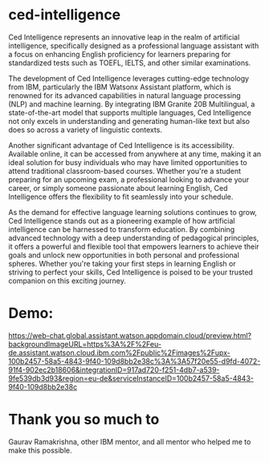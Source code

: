 # ced-intelligence

Ced Intelligence represents an innovative leap in the realm of artificial intelligence, specifically designed as a professional language assistant with a focus on enhancing English proficiency for learners preparing for standardized tests such as TOEFL, IELTS, and other similar examinations. 

The development of Ced Intelligence leverages cutting-edge technology from IBM, particularly the IBM Watsonx Assistant platform, which is renowned for its advanced capabilities in natural language processing (NLP) and machine learning. By integrating IBM Granite 20B Multilingual, a state-of-the-art model that supports multiple languages, Ced Intelligence not only excels in understanding and generating human-like text but also does so across a variety of linguistic contexts. 

Another significant advantage of Ced Intelligence is its accessibility. Available online, it can be accessed from anywhere at any time, making it an ideal solution for busy individuals who may have limited opportunities to attend traditional classroom-based courses. Whether you're a student preparing for an upcoming exam, a professional looking to advance your career, or simply someone passionate about learning English, Ced Intelligence offers the flexibility to fit seamlessly into your schedule.

As the demand for effective language learning solutions continues to grow, Ced Intelligence stands out as a pioneering example of how artificial intelligence can be harnessed to transform education. By combining advanced technology with a deep understanding of pedagogical principles, it offers a powerful and flexible tool that empowers learners to achieve their goals and unlock new opportunities in both personal and professional spheres. Whether you're taking your first steps in learning English or striving to perfect your skills, Ced Intelligence is poised to be your trusted companion on this exciting journey.

# Demo:
https://web-chat.global.assistant.watson.appdomain.cloud/preview.html?backgroundImageURL=https%3A%2F%2Feu-de.assistant.watson.cloud.ibm.com%2Fpublic%2Fimages%2Fupx-100b2457-58a5-4843-9f40-109d8bb2e38c%3A%3A57f20e55-d9fd-4072-91f4-902ec2b18606&integrationID=917ad720-f251-4db7-a539-9fe539db3d93&region=eu-de&serviceInstanceID=100b2457-58a5-4843-9f40-109d8bb2e38c

# Thank you so much to 
Gaurav Ramakrishna, other IBM mentor, and all mentor who helped me to make this possible.
